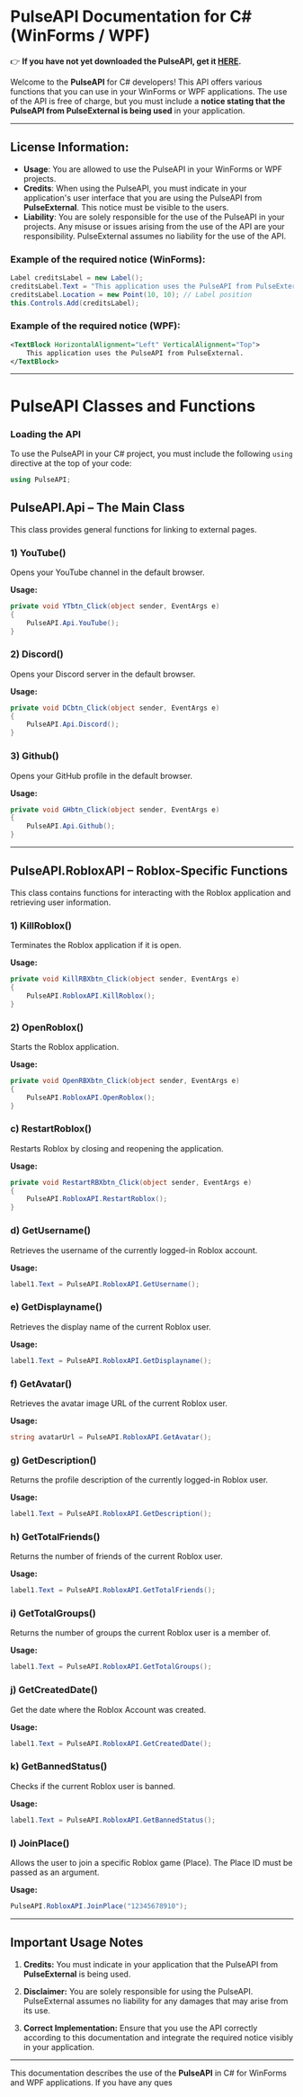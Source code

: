# PulseAPI Documentation for C# (WinForms / WPF)

👉 **If you have not yet downloaded the PulseAPI, get it [HERE](https://github.com/Pulse-External-Team/PulseX/releases/download/PulseX-OG/PulseAPI.dll).**

Welcome to the **PulseAPI** for C# developers! This API offers various functions that you can use in your WinForms or WPF applications. The use of the API is free of charge, but you must include a **notice stating that the PulseAPI from PulseExternal is being used** in your application.

---

## License Information:

- **Usage**: You are allowed to use the PulseAPI in your WinForms or WPF projects.
- **Credits**: When using the PulseAPI, you must indicate in your application's user interface that you are using the PulseAPI from **PulseExternal**. This notice must be visible to the users.
- **Liability**: You are solely responsible for the use of the PulseAPI in your projects. Any misuse or issues arising from the use of the API are your responsibility. PulseExternal assumes no liability for the use of the API.

### Example of the required notice (WinForms):

```csharp
Label creditsLabel = new Label();
creditsLabel.Text = "This application uses the PulseAPI from PulseExternal.";
creditsLabel.Location = new Point(10, 10); // Label position
this.Controls.Add(creditsLabel);
```

### Example of the required notice (WPF):

```xml
<TextBlock HorizontalAlignment="Left" VerticalAlignment="Top">
    This application uses the PulseAPI from PulseExternal.
</TextBlock>
```

---

# PulseAPI Classes and Functions

### Loading the API

To use the PulseAPI in your C# project, you must include the following `using` directive at the top of your code:

```csharp
using PulseAPI;
```

## **PulseAPI.Api** – The Main Class

This class provides general functions for linking to external pages.

### 1) **YouTube()**

Opens your YouTube channel in the default browser.

**Usage:**

```csharp
private void YTbtn_Click(object sender, EventArgs e)
{
    PulseAPI.Api.YouTube();
}
```

### 2) **Discord()**

Opens your Discord server in the default browser.

**Usage:**

```csharp
private void DCbtn_Click(object sender, EventArgs e)
{
    PulseAPI.Api.Discord();
}
```

### 3) **Github()**

Opens your GitHub profile in the default browser.

**Usage:**

```csharp
private void GHbtn_Click(object sender, EventArgs e)
{
    PulseAPI.Api.Github();
}
```

---

## **PulseAPI.RobloxAPI** – Roblox-Specific Functions

This class contains functions for interacting with the Roblox application and retrieving user information.

### 1) **KillRoblox()**

Terminates the Roblox application if it is open.

**Usage:**

```csharp
private void KillRBXbtn_Click(object sender, EventArgs e)
{
    PulseAPI.RobloxAPI.KillRoblox();
}
```

### 2) **OpenRoblox()**

Starts the Roblox application.

**Usage:**

```csharp
private void OpenRBXbtn_Click(object sender, EventArgs e)
{
    PulseAPI.RobloxAPI.OpenRoblox();
}
```

### c) **RestartRoblox()**

Restarts Roblox by closing and reopening the application.

**Usage:**

```csharp
private void RestartRBXbtn_Click(object sender, EventArgs e)
{
    PulseAPI.RobloxAPI.RestartRoblox();
}
```

### d) **GetUsername()**

Retrieves the username of the currently logged-in Roblox account.

**Usage:**

```csharp
label1.Text = PulseAPI.RobloxAPI.GetUsername();
```

### e) **GetDisplayname()**

Retrieves the display name of the current Roblox user.

**Usage:**

```csharp
label1.Text = PulseAPI.RobloxAPI.GetDisplayname();
```

### f) **GetAvatar()**

Retrieves the avatar image URL of the current Roblox user.

**Usage:**

```csharp
string avatarUrl = PulseAPI.RobloxAPI.GetAvatar();
```

### g) **GetDescription()**

Returns the profile description of the currently logged-in Roblox user.

**Usage:**

```csharp
label1.Text = PulseAPI.RobloxAPI.GetDescription();
```

### h) **GetTotalFriends()**

Returns the number of friends of the current Roblox user.

**Usage:**

```csharp
label1.Text = PulseAPI.RobloxAPI.GetTotalFriends();
```

### i) **GetTotalGroups()**

Returns the number of groups the current Roblox user is a member of.

**Usage:**

```csharp
label1.Text = PulseAPI.RobloxAPI.GetTotalGroups();
```

### j) **GetCreatedDate()**

Get the date where the Roblox Account was created.

**Usage:**

```csharp
label1.Text = PulseAPI.RobloxAPI.GetCreatedDate();
```

### k) **GetBannedStatus()**

Checks if the current Roblox user is banned.

**Usage:**

```csharp
label1.Text = PulseAPI.RobloxAPI.GetBannedStatus();
```

### l) **JoinPlace()**

Allows the user to join a specific Roblox game (Place). The Place ID must be passed as an argument.

**Usage:**

```csharp
PulseAPI.RobloxAPI.JoinPlace("12345678910");
```

---

## Important Usage Notes

1. **Credits:** You must indicate in your application that the PulseAPI from **PulseExternal** is being used.

2. **Disclaimer:** You are solely responsible for using the PulseAPI. PulseExternal assumes no liability for any damages that may arise from its use.

3. **Correct Implementation:** Ensure that you use the API correctly according to this documentation and integrate the required notice visibly in your application.

---

This documentation describes the use of the **PulseAPI** in C# for WinForms and WPF applications. If you have any ques
